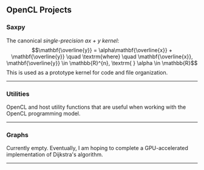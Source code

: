 ## OpenCL Projects

### Saxpy ###

The canonical *single-precision ax + y kernel*:
$$\mathbf{\overline{y}} = \alpha\mathbf{\overline{x}} + \mathbf{\overline{y}} \quad \textrm{where} \quad \mathbf{\overline{x}}, \mathbf{\overline{y}} \in \mathbb{R}^{n}, \textrm{ } \alpha \in \mathbb{R}$$
This is used as a prototype kernel for code and file organization.

---

### Utilities ###

OpenCL and host utility functions that are useful when working with the OpenCL programming model.

---

### Graphs ###

Currently empty. Eventually, I am hoping to complete a GPU-accelerated implementation of Dijkstra's algorithm.

---
